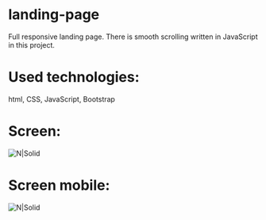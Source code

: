 # landing-page

Full responsive landing page. There is smooth scrolling written in JavaScript in this project.


# Used technologies:

html, CSS, JavaScript, Bootstrap

# Screen:

![N|Solid](http://fcbarcafc.cba.pl/landing-page.png)

# Screen mobile:

![N|Solid](http://fcbarcafc.cba.pl/landing-page-mobile.png)
